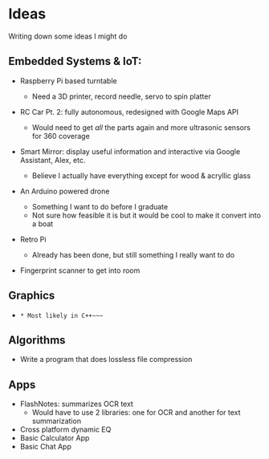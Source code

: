 # Ideas
Writing down some ideas I might do

## Embedded Systems & IoT:
- Raspberry Pi based turntable
  * Need a 3D printer, record needle, servo to spin platter
  
- RC Car Pt. 2: fully autonomous, redesigned with Google Maps API
  * Would need to get _all_ the parts again and more ultrasonic sensors for 360 coverage
  
- Smart Mirror: display useful information and interactive via Google Assistant, Alex, etc.
  * Believe I actually have everything except for wood & acryllic glass
  
- An Arduino powered drone
  * Something I want to do before I graduate
  * Not sure how feasible it is but it would be cool to make it convert into a boat
  
- Retro Pi
  * Already has been done, but still something I really want to do
  
- Fingerprint scanner to get into room

## Graphics
- ~~~Particle Simulation 
  * Most likely in C++~~~
  
## Algorithms
- Write a program that does lossless file compression

## Apps
- FlashNotes: summarizes OCR text 
  * Would have to use 2 libraries: one for OCR and another for text summarization
- Cross platform dynamic EQ
- Basic Calculator App
- Basic Chat App
